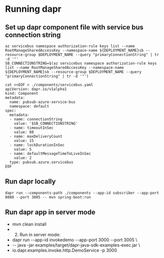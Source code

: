 
# Running dapr

## Set up dapr component file with service bus connection string

```
az servicebus namespace authorization-rule keys list --name RootManageSharedAccessKey --namespace-name ${DEPLOYMENT_NAME}sb --resource-group $DEPLOYMENT_NAME --query "primaryConnectionString" | tr -d '"'
SB_CONNECTIONSTRING=$(az servicebus namespace authorization-rule keys list --name RootManageSharedAccessKey --namespace-name ${DEPLOYMENT_NAME}sb --resource-group $DEPLOYMENT_NAME --query "primaryConnectionString" | tr -d '"')

cat <<EOF > ./components/servicebus.yaml
apiVersion: dapr.io/v1alpha1
kind: Component
metadata:
  name: pubsub-azure-service-bus
  namespace: default
spec:
  metadata:
  - name: connectionString
    value: '$SB_CONNECTIONSTRING'
  - name: timeoutInSec
    value: 80
  - name: maxDeliveryCount
    value: 15
  - name: lockDurationInSec
    value: 5
  - name: defaultMessageTimeToLiveInSec
    value: 2
  type: pubsub.azure.servicebus
EOF
```

## Run dapr locally 
```
dapr run --components-path ./components --app-id subscriber --app-port 8080 --port 3005 -- mvn spring-boot:run
```
## Run dapr app in server mode
 * mvn clean install
 * 2. Run in server mode:
 * dapr run --app-id invokedemo --app-port 3000 --port 3005 \
 *   -- java -jar examples/target/dapr-java-sdk-examples-exec.jar \
 *   io.dapr.examples.invoke.http.DemoService -p 3000